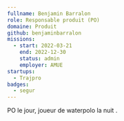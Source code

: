 ```yaml
---
fullname: Benjamin Barralon
role: Responsable produit (PO)
domaine: Produit
github: benjaminbarralon
missions:
  - start: 2022-03-21
    end: 2022-12-30
    status: admin
    employer: AMUE
startups:
  - Trajpro
badges:
  - segur
---
```


PO le jour, joueur de waterpolo la nuit .
